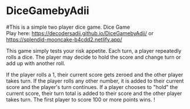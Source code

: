 # DiceGamebyAdii
#This is a simple two player dice game.
Dice Game          
Play here: https://decodersadii.github.io/DiceGamebyAdii/ or https://splendid-mooncake-b4cdd2.netlify.app/

This game simply tests your risk appetite.
Each turn, a player repeatedly rolls a dice. The player may decide to hold the score and change turn or add up with another roll.

If the player rolls a 1, their current score gets zeroed and the other player takes turn.
If the player rolls any other number, it is added to their current score and the player's turn continues.
If a player chooses to "hold" the current score, their turn total is added to their score and the other player takes turn.
The first player to score 100 or more points wins.
!
